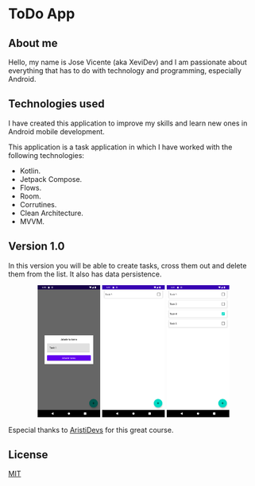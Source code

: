 # ToDo App

## About me

Hello, my name is Jose Vicente (aka XeviDev) and I am passionate about everything that has to do
with technology and programming, especially Android.

## Technologies used

I have created this application to improve my skills and learn new ones in Android mobile
development.

This application is a task application in which I have worked with the following technologies:

- Kotlin.
- Jetpack Compose.
- Flows.
- Room.
- Corrutines.
- Clean Architecture.
- MVVM.

## Version 1.0

In this version you will be able to create tasks, cross them out and delete them from the list. It
also has data persistence.

<p align="center">
    <img src="img_versions/v1.0_1.png?raw=true"  width="25%" height="25%">
    <img src="img_versions/v1.0_2.png?raw=true"  width="25%" height="25%">
    <img src="img_versions/v1.0_3.png?raw=true"  width="25%" height="25%">
</p>

Especial thanks to <a href="https://github.com/ArisGuimera" target="_blank">AristiDevs</a> for this
great course.

## License

[MIT](https://choosealicense.com/licenses/mit/)